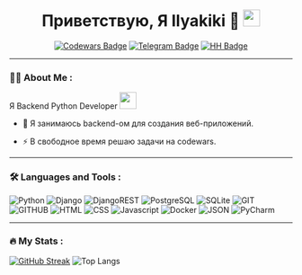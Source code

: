 
<div id="badges" align="center">
  <h1>
    Приветствую, Я Ilyakiki 👋
    <img src="https://media.giphy.com/media/hvRJCLFzcasrR4ia7z/giphy.gif" width="30px"/>
  </h1>
  <a href="https://www.codewars.com/users/Ilyakiki"><img src="https://img.shields.io/badge/Codewars-red?style=for-the-badge&logo=codewars&logoColor=white" alt="Codewars Badge"/></a>
  <a href="https://t.me/@kendrik12"><img src="https://img.shields.io/badge/Telegram-blue?style=for-the-badge&logo=telegram&logoColor=white" alt="Telegram Badge"/></a>
  <a href="https://spb.hh.ru/resume/45e87dfbff0b6775b80039ed1f4d7558306462"><img src="https://img.shields.io/badge/Head Hunter-red?style=for-the-badge&logo=headhunter&logoColor=white" alt="HH Badge"/></a>
</div>

---

### :man_technologist: About Me :
<div>
  Я Backend Python Developer <img src="https://media.giphy.com/media/WUlplcMpOCEmTGBtBW/giphy.gif" width="30">
</div>

- :telescope: Я занимаюсь backend-ом для создания веб-приложений.

- :zap: В свободное время решаю задачи на codewars.

---

### :hammer_and_wrench: Languages and Tools :
![Python](https://img.shields.io/badge/Python-black?style=for-the-badge&logo=Python)
![Django](https://img.shields.io/badge/Django-316192?style=for-the-badge&logo=django)
![DjangoREST](https://img.shields.io/badge/DJANGO-REST-ff1709?style=for-the-badge&logo=django&logoColor=white&color=ff1709&labelColor=gray)
![PostgreSQL](https://img.shields.io/badge/PostgreSQL-%23593d88.svg?style=for-the-badge&logo=PostgreSQL&logoColor=white)
![SQLite](https://img.shields.io/badge/sqlite-%2307405e.svg?style=for-the-badge&logo=sqlite&logoColor=white)
![GIT](https://img.shields.io/badge/GIT-%2320232a.svg?style=for-the-badge&logo=GIT&logoColor=%2361DAFB)
![GITHUB](https://img.shields.io/badge/GITHUB-%23593d88.svg?style=for-the-badge&logo=GITHUB&logoColor=white)
![HTML](https://img.shields.io/badge/HTML-black?style=for-the-badge&logo=html5&logoColor=white)
![CSS](https://img.shields.io/badge/CSS-black?style=for-the-badge&logo=CSS&logoColor=white)
![Javascript](https://img.shields.io/badge/javascript-%2338B2AC.svg?style=for-the-badge&logo=javascript&logoColor=white)
![Docker](https://img.shields.io/badge/Docker-316192?style=for-the-badge&logo=docker&logoColor=white)
![JSON](https://img.shields.io/badge/JSON-%238DD6F9.svg?style=for-the-badge&logo=json&logoColor=black)
![PyCharm](https://img.shields.io/badge/pycharm-143?style=for-the-badge&logo=pycharm&logoColor=black&color=black&labelColor=green)

---

### :fire: My Stats :
[![GitHub Streak](https://streak-stats.demolab.com?user=Ilyakiki&theme=transparent&hide_border=true&mode=weekly&fire=FF2222&dates=2C68F6&currStreakLabel=2C68F6&currStreakNum=2C68F6)](https://git.io/streak-stats)
![Top Langs](https://github-readme-stats.vercel.app/api/top-langs/?username=Ilyakiki&hide_progress=false)


<!--
**Ilyakiki/Ilyakiki** is a ✨ _special_ ✨ repository because its `README.md` (this file) appears on your GitHub profile.

Here are some ideas to get you started:

- 🔭 I’m currently working on ...
- 🌱 I’m currently learning ...
- 👯 I’m looking to collaborate on ...
- 🤔 I’m looking for help with ...
- 💬 Ask me about ...
- 📫 How to reach me: ...
- 😄 Pronouns: ...
- ⚡ Fun fact: ...
-->
